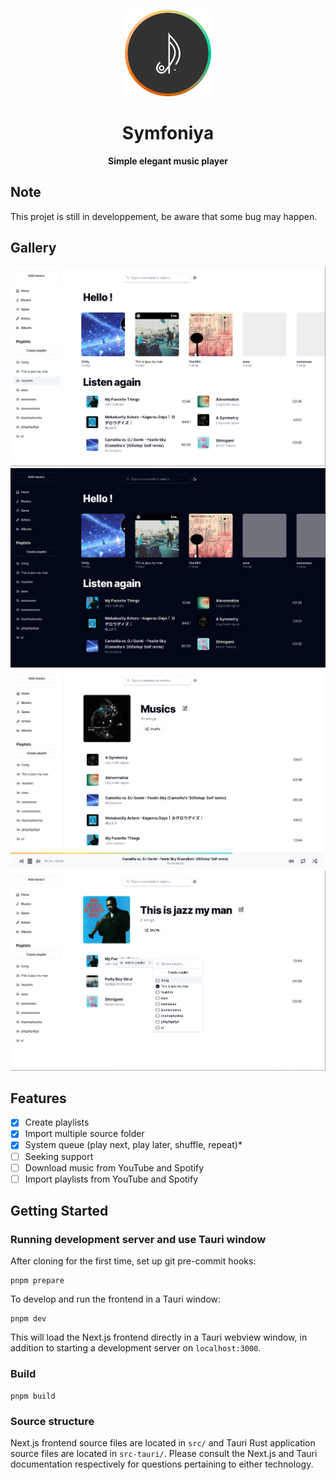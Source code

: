 <p align="center">
    <img src=public/symfoniya_logo.png width=138/>
</p>
<h1 align="center">Symfoniya</h1>
<p align="center"><strong>Simple elegant music player</strong></p>

## Note
This projet is still in developpement, be aware that some bug may happen.

## Gallery
![Home](public/white_home_screen.png)
![Home](public/black_home_screen.png)
![Musics](public/musics_screen.png)
![Playlist example screen](public/playlist_screen.png)

## Features
- [x] Create playlists
- [x] Import multiple source folder
- [x] System queue (play next, play later, shuffle, repeat)*
- [ ] Seeking support
- [ ] Download music from YouTube and Spotify
- [ ] Import playlists from YouTube and Spotify

## Getting Started

### Running development server and use Tauri window

After cloning for the first time, set up git pre-commit hooks:

```shell
pnpm prepare
```

To develop and run the frontend in a Tauri window:

```shell
pnpm dev
```

This will load the Next.js frontend directly in a Tauri webview window, in addition to
starting a development server on `localhost:3000`.

### Build

```shell
pnpm build
```

### Source structure

Next.js frontend source files are located in `src/` and Tauri Rust application source
files are located in `src-tauri/`. Please consult the Next.js and Tauri documentation
respectively for questions pertaining to either technology.



